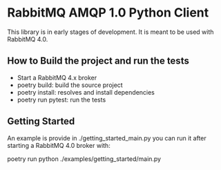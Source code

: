 # RabbitMQ AMQP 1.0 Python Client

This library is in early stages of development. It is meant to be used with RabbitMQ 4.0.

## How to Build the project and run the tests

- Start a RabbitMQ 4.x broker
- poetry build: build the source project
- poetry install: resolves and install dependencies
- poetry run pytest: run the tests

## Getting Started

An example is provide in ./getting_started_main.py you can run it after starting a RabbitMQ 4.0 broker with:

poetry run python ./examples/getting_started/main.py


